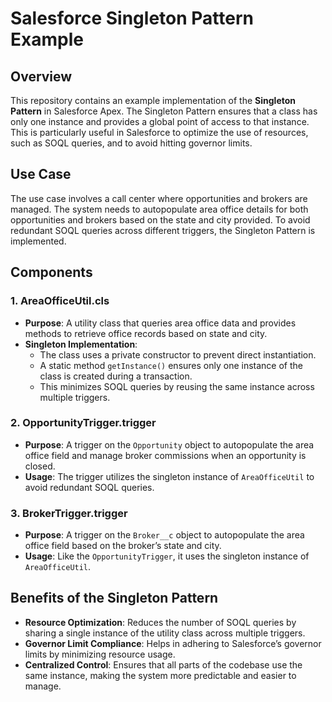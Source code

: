 # Salesforce Singleton Pattern Example

## Overview

This repository contains an example implementation of the **Singleton Pattern** in Salesforce Apex. The Singleton Pattern ensures that a class has only one instance and provides a global point of access to that instance. This is particularly useful in Salesforce to optimize the use of resources, such as SOQL queries, and to avoid hitting governor limits.

## Use Case

The use case involves a call center where opportunities and brokers are managed. The system needs to autopopulate area office details for both opportunities and brokers based on the state and city provided. To avoid redundant SOQL queries across different triggers, the Singleton Pattern is implemented.

## Components

### 1. **AreaOfficeUtil.cls**
- **Purpose**: A utility class that queries area office data and provides methods to retrieve office records based on state and city.
- **Singleton Implementation**: 
  - The class uses a private constructor to prevent direct instantiation.
  - A static method `getInstance()` ensures only one instance of the class is created during a transaction.
  - This minimizes SOQL queries by reusing the same instance across multiple triggers.

### 2. **OpportunityTrigger.trigger**
- **Purpose**: A trigger on the `Opportunity` object to autopopulate the area office field and manage broker commissions when an opportunity is closed.
- **Usage**: The trigger utilizes the singleton instance of `AreaOfficeUtil` to avoid redundant SOQL queries.

### 3. **BrokerTrigger.trigger**
- **Purpose**: A trigger on the `Broker__c` object to autopopulate the area office field based on the broker’s state and city.
- **Usage**: Like the `OpportunityTrigger`, it uses the singleton instance of `AreaOfficeUtil`.

## Benefits of the Singleton Pattern

- **Resource Optimization**: Reduces the number of SOQL queries by sharing a single instance of the utility class across multiple triggers.
- **Governor Limit Compliance**: Helps in adhering to Salesforce’s governor limits by minimizing resource usage.
- **Centralized Control**: Ensures that all parts of the codebase use the same instance, making the system more predictable and easier to manage.
